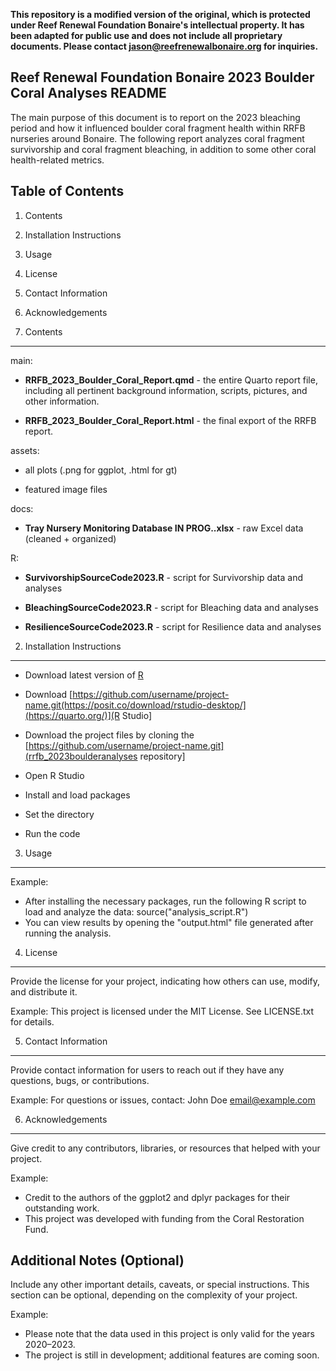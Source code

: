 **This repository is a modified version of the original, which is protected under Reef Renewal Foundation Bonaire's intellectual property. It has been adapted for public use 
and does not include all proprietary documents. Please contact jason@reefrenewalbonaire.org for inquiries.**

Reef Renewal Foundation Bonaire 2023 Boulder Coral Analyses README
-------------
The main purpose of this document is to report on the 2023 bleaching period and how it influenced boulder coral fragment health within RRFB nurseries around Bonaire. 
The following report analyzes coral fragment survivorship and coral fragment bleaching, in addition to some other coral health-related metrics. 

Table of Contents
-----------------
1. Contents
2. Installation Instructions
3. Usage
4. License
5. Contact Information
6. Acknowledgements

1. Contents
------------
main:
  
- **RRFB_2023_Boulder_Coral_Report.qmd** - the entire Quarto report file, including all pertinent background information, scripts, pictures, and other information.

- **RRFB_2023_Boulder_Coral_Report.html** - the final export of the RRFB report.
  
assets:
  
- all plots (.png for ggplot, .html for gt)
  
- featured image files
  
docs:
  
- **Tray Nursery Monitoring Database IN PROG..xlsx** - raw Excel data (cleaned + organized)

R:
  
- **SurvivorshipSourceCode2023.R** - script for Survivorship data and analyses
  
- **BleachingSourceCode2023.R** - script for Bleaching data and analyses
  
- **ResilienceSourceCode2023.R** - script for Resilience data and analyses

2. Installation Instructions
----------------------------

- Download latest version of [R](https://www.r-project.org/)
 
- Download [https://github.com/username/project-name.git(https://posit.co/download/rstudio-desktop/](https://quarto.org/)](R Studio]  
- Download the project files by cloning the [https://github.com/username/project-name.git](rrfb_2023boulderanalyses repository]
- Open R Studio
- Install and load packages
- Set the directory
- Run the code

3. Usage
---------


Example:
- After installing the necessary packages, run the following R script to load and analyze the data:
    source("analysis_script.R")
- You can view results by opening the "output.html" file generated after running the analysis.

4. License
----------
Provide the license for your project, indicating how others can use, modify, and distribute it.

Example:
This project is licensed under the MIT License. See LICENSE.txt for details.

5. Contact Information
----------------------
Provide contact information for users to reach out if they have any questions, bugs, or contributions. 

Example:
For questions or issues, contact:
John Doe
email@example.com

6. Acknowledgements
-------------------
Give credit to any contributors, libraries, or resources that helped with your project.

Example:
- Credit to the authors of the ggplot2 and dplyr packages for their outstanding work.
- This project was developed with funding from the Coral Restoration Fund.

Additional Notes (Optional)
----------------------------
Include any other important details, caveats, or special instructions. This section can be optional, depending on the complexity of your project.

Example:
- Please note that the data used in this project is only valid for the years 2020–2023.
- The project is still in development; additional features are coming soon.
